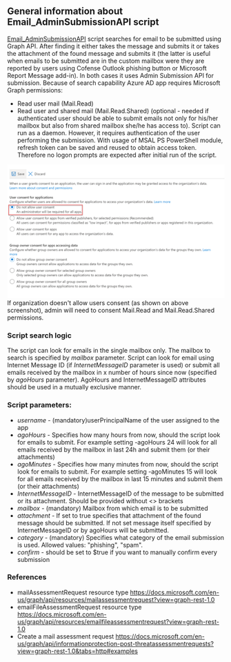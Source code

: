 ## General information about Email_AdminSubmissionAPI script
[Email_AdminSubmissionAPI](https://github.com/pawp81/AdminSubmissionsAPI/edit/master/Email_AdminSubmissionAPI.ps1) script searches for email to be submitted using Graph API. After finding it either takes the message and submits it or takes the attachment of the found message and submits it (the latter is useful when emails to be submitted are in the custom mailbox were they are reported by users using Cofense Outlook phishing button or Microsoft Report Message add-in). In both cases it uses Admin Submission API for submission. Because of search capability Azure AD app requires Microsoft Graph permissions:
* Read user mail (Mail.Read)
* Read user and shared mail (Mail.Read.Shared) (optional - needed if authenticated user should be able to submit emails not only for his/her mailbox but also from shared mailbox she/he has access to).
Script can run as a daemon. However, it requires authentication of the user performing the submission. With usage of MSAL PS PowerShell module, refresh token can be saved and reused to obtain access token. Therefore no logon prompts are expected after initial run of the script.

![User_Consent](/images/User_consent.png)
If organization doesn't allow users consent (as shown on above screenshot), admin will need to consent Mail.Read and Mail.Read.Shared permissions.

### Script search logic
The script can look for emails in the single mailbox only. The mailbox to search is specified by *mailbox* parameter.
Script can look for email using Internet Message ID (if *InternetMessageID* parameter is used) or submit all emails received by the mailbox in x number of hours since now (specified by *agoHours* parameter). AgoHours and InternetMessageID attributes should be used in a mutually exclusive manner.

### Script parameters:
* *username* - (mandatory)userPrincipalName of the user assigned to the app
* *agoHours* - Specifies how many hours from now, should the script look for emails to submit. For example setting -agoHours 24 will look for all emails received by the mailbox in last 24h and submit them (or their attachments)
* *agoMinutes* - Specifies how many minutes from now, should the script look for emails to submit. For example setting -agoMinutes 15 will look for all emails received by the mailbox in last 15 minutes and submit them (or their attachments)
* *InternetMessageID* - InternetMessageID of the message to be submitted or its attachment. Should be provided without <> brackets
* *mailbox* - (mandatory) Mailbox from which email is to be submitted
* *attachment* - If set to true specifies that attachment of the found message should be submitted.  If not set message itself specified by InternetMessageID or by agoHours will be submitted.
* *category* - (mandatory) Specifies what category of the email submission is used. Allowed values: "phishing", "spam".
* *confirm* - should be set to $true if you want to manually confirm every submission

### References
* mailAssessmentRequest resource type https://docs.microsoft.com/en-us/graph/api/resources/mailassessmentrequest?view=graph-rest-1.0
* emailFileAssessmentRequest resource type https://docs.microsoft.com/en-us/graph/api/resources/emailfileassessmentrequest?view=graph-rest-1.0
* Create a mail assessment request https://docs.microsoft.com/en-us/graph/api/informationprotection-post-threatassessmentrequests?view=graph-rest-1.0&tabs=http#examples


